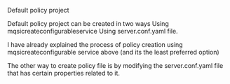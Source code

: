 Default policy project

Default policy project can be created in two ways
Using mqsicreateconfigurableservice
Using server.conf.yaml file.

I have already explained the process of policy creation using mqsicreateconfigurable service above (and its the least preferred option)

The other way to create policy file is by modifying the server.conf.yaml file that has certain properties related to it.